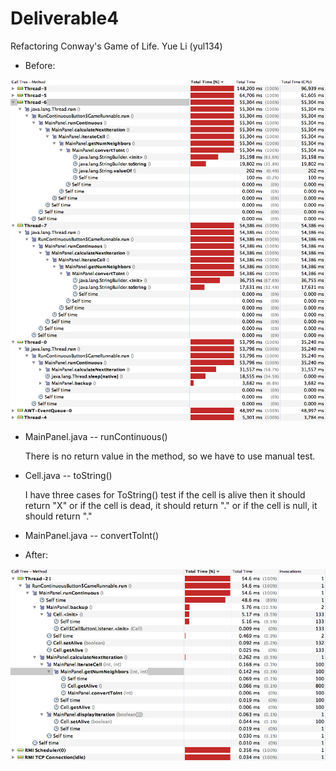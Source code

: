 # Deliverable4 
Refactoring Conway's Game of Life.  Yue Li (yul134)

* Before: 

<img src = "before.png">

* MainPanel.java -- runContinuous()

	There is no return value in the method, so we have to use manual test.


* Cell.java -- toString()

	 I have three cases for ToString() 
	 test if the cell is alive then it should return "X"
	 or if the cell is dead, it should return "."
	 or if the cell is null, it should return "."
	

* MainPanel.java -- convertToInt()

* After: 

<img src = "after.png">